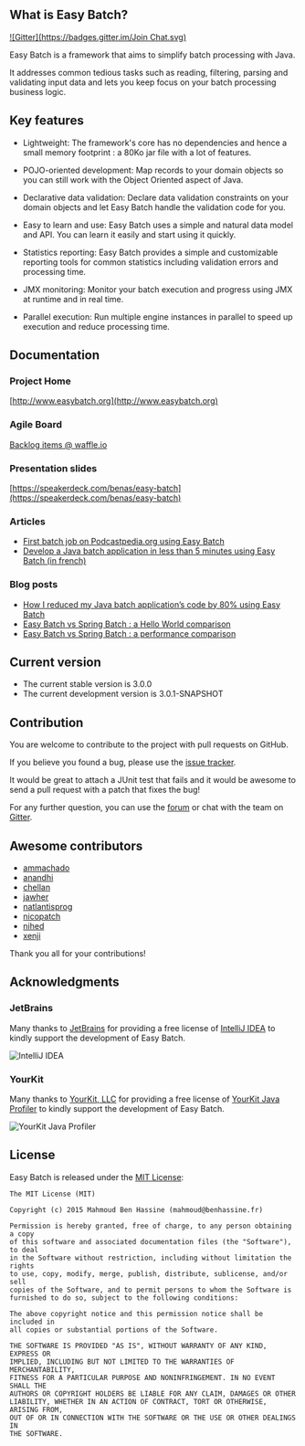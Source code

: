 ## What is Easy Batch?
[![Gitter](https://badges.gitter.im/Join Chat.svg)](https://gitter.im/EasyBatch/easybatch-framework?utm_source=badge&utm_medium=badge&utm_campaign=pr-badge&utm_content=badge)

Easy Batch is a framework that aims to simplify batch processing with Java.

It addresses common tedious tasks such as reading, filtering, parsing and validating input data and lets you keep focus on your batch processing business logic.

## Key features

 * Lightweight: The framework's core has no dependencies and hence a small memory footprint : a 80Ko jar file with a lot of features.

 * POJO-oriented development: Map records to your domain objects so you can still work with the Object Oriented aspect of Java.

 * Declarative data validation: Declare data validation constraints on your domain objects and let Easy Batch handle the validation code for you.

 * Easy to learn and use: Easy Batch uses a simple and natural data model and API. You can learn it easily and start using it quickly.

 * Statistics reporting: Easy Batch provides a simple and customizable reporting tools for common statistics including validation errors and processing time.

 * JMX monitoring: Monitor your batch execution and progress using JMX at runtime and in real time.

 * Parallel execution: Run multiple engine instances in parallel to speed up execution and reduce processing time.

## Documentation

### Project Home
[http://www.easybatch.org](http://www.easybatch.org)

### Agile Board
[Backlog items @ waffle.io](https://waffle.io/easybatch/easybatch-framework)

### Presentation slides
[https://speakerdeck.com/benas/easy-batch](https://speakerdeck.com/benas/easy-batch)

### Articles
- [First batch job on Podcastpedia.org using Easy Batch](http://www.codingpedia.org/ama/first-batch-job-on-podcastpedia-org-with-easybatch/)
- [Develop a Java batch application in less than 5 minutes using Easy Batch (in french) ](http://benassi.developpez.com/tutoriels/java/developper-batch-easybatch-5-minutes/)

### Blog posts
- [How I reduced my Java batch application’s code by 80% using Easy Batch](http://blog.mahmoud-benhassine.fr/2014/01/21/how-i-reduced-my-java-app-code-by-80%25-using-easy-batch.html)
- [Easy Batch vs Spring Batch : a Hello World comparison](http://blog.mahmoud-benhassine.fr/2014/03/03/spring-batch-vs-easy-batch:-a-hello-world-comparison.html)
- [Easy Batch vs Spring Batch : a performance comparison](http://blog.mahmoud-benhassine.fr/2015/02/15/spring-batch-vs-easy-batch:-a-performance-comparison.html)

## Current version

* The current stable version is 3.0.0
* The current development version is 3.0.1-SNAPSHOT

## Contribution

You are welcome to contribute to the project with pull requests on GitHub.

If you believe you found a bug, please use the [issue tracker](https://github.com/easybatch/easybatch-framework/issues).

It would be great to attach a JUnit test that fails and it would be awesome to send a pull request with a patch that fixes the bug!

For any further question, you can use the [forum](https://groups.google.com/d/forum/easy-batch) or chat with the team on [Gitter](https://gitter.im/EasyBatch/easybatch-framework).

## Awesome contributors

* [ammachado](https://github.com/ammachado)
* [anandhi](https://github.com/anandhi)
* [chellan](https://github.com/chellan)
* [jawher](https://github.com/jawher)
* [natlantisprog](https://github.com/natlantisprog)
* [nicopatch](https://github.com/nicopatch)
* [nihed](https://github.com/nihed)
* [xenji](https://github.com/xenji)

Thank you all for your contributions!

## Acknowledgments

### JetBrains

Many thanks to [JetBrains](https://www.jetbrains.com/) for providing a free license of [IntelliJ IDEA](https://www.jetbrains.com/idea/) to kindly support the development of Easy Batch.

![IntelliJ IDEA](https://www.jetbrains.com/idea/docs/logo_intellij_idea.png)

### YourKit

Many thanks to [YourKit, LLC](https://www.yourkit.com/) for providing a free license of [YourKit Java Profiler](https://www.yourkit.com/java/profiler/index.jsp) to kindly support the development of Easy Batch.

![YourKit Java Profiler](https://www.yourkit.com/images/yklogo.png)

## License

Easy Batch is released under the [MIT License](http://opensource.org/licenses/mit-license.php/):

```
The MIT License (MIT)

Copyright (c) 2015 Mahmoud Ben Hassine (mahmoud@benhassine.fr)

Permission is hereby granted, free of charge, to any person obtaining a copy
of this software and associated documentation files (the "Software"), to deal
in the Software without restriction, including without limitation the rights
to use, copy, modify, merge, publish, distribute, sublicense, and/or sell
copies of the Software, and to permit persons to whom the Software is
furnished to do so, subject to the following conditions:

The above copyright notice and this permission notice shall be included in
all copies or substantial portions of the Software.

THE SOFTWARE IS PROVIDED "AS IS", WITHOUT WARRANTY OF ANY KIND, EXPRESS OR
IMPLIED, INCLUDING BUT NOT LIMITED TO THE WARRANTIES OF MERCHANTABILITY,
FITNESS FOR A PARTICULAR PURPOSE AND NONINFRINGEMENT. IN NO EVENT SHALL THE
AUTHORS OR COPYRIGHT HOLDERS BE LIABLE FOR ANY CLAIM, DAMAGES OR OTHER
LIABILITY, WHETHER IN AN ACTION OF CONTRACT, TORT OR OTHERWISE, ARISING FROM,
OUT OF OR IN CONNECTION WITH THE SOFTWARE OR THE USE OR OTHER DEALINGS IN
THE SOFTWARE.
```
